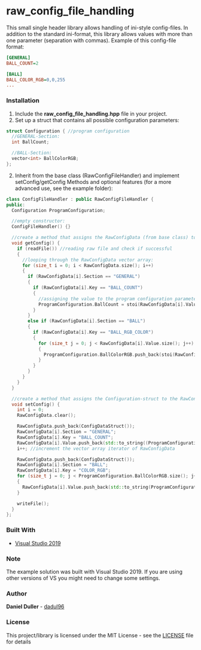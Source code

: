 # raw_config_file_handling
This small single header library allows handling of ini-style config-files. In addition to the standard ini-format, this library allows values with more than one parameter (separation with commas).
Example of this config-file format:
```ini
[GENERAL]
BALL_COUNT=2

[BALL]
BALL_COLOR_RGB=0,0,255
...
```
### Installation
1. Include the **raw_config_file_handling.hpp** file in your project.
2. Set up a struct that contains all possible configuration parameters:
```cpp
struct Configuration { //program configuration
  //GENERAL-Section:
  int BallCount;

  //BALL-Section:
  vector<int> BallColorRGB;
};
```
2. Inherit from the base class (RawConfigFileHandler) and implement setConfig/getConfig Methods and optional features (for a more advanced use, see the example folder):
```cpp
class ConfigFileHandler : public RawConfigFileHandler {
public:
  Configuration ProgramConfiguration;

  //empty constructor:
  ConfigFileHandler() {}

  //create a method that assigns the RawConfigData (from base class) to the Configuration-struct:
  void getConfig() {
    if (readFile()) //reading raw file and check if successful
    {
      //looping through the RawConfigData vector array:
      for (size_t i = 0; i < RawConfigData.size(); i++) 
      {
        if (RawConfigData[i].Section == "GENERAL")
        {
          if (RawConfigData[i].Key == "BALL_COUNT")
          {
            //assigning the value to the program configuration parameter:
            ProgramConfiguration.BallCount = stoi(RawConfigData[i].Value[0]); 
          }
        }
        else if (RawConfigData[i].Section == "BALL")
        {
          if (RawConfigData[i].Key == "BALL_RGB_COLOR")
          {
            for (size_t j = 0; j < RawConfigData[i].Value.size(); j++)
            {
              ProgramConfiguration.BallColorRGB.push_back(stoi(RawConfigData[i].Value[j]));
            }
          }
        }
      }
    }
  }

  //create a method that assigns the Configuration-struct to the RawConfigData (in base class):
  void setConfig() {
    int i = 0;
    RawConfigData.clear();

    RawConfigData.push_back(ConfigDataStruct());
    RawConfigData[i].Section = "GENERAL";
    RawConfigData[i].Key = "BALL_COUNT";
    RawConfigData[i].Value.push_back(std::to_string((ProgramConfiguration.BallCount)));
    i++; //increment the vector array iterator of RawConfigData 

    RawConfigData.push_back(ConfigDataStruct());
    RawConfigData[i].Section = "BALL";
    RawConfigData[i].Key = "COLOR_RGB";
    for (size_t j = 0; j < ProgramConfiguration.BallColorRGB.size(); j++)
    {
      RawConfigData[i].Value.push_back(std::to_string(ProgramConfiguration.BallColorRGB[j]));
    }

    writeFile();
  }
};
```

### Built With
* [Visual Studio 2019](https://visualstudio.microsoft.com/)

### Note
The example solution was built with Visual Studio 2019. If you are using other versions of VS you might need to change some settings.

### Author
**Daniel Duller** - [dadul96](https://github.com/dadul96)

### License
This project/library is licensed under the MIT License - see the [LICENSE](LICENSE) file for details

